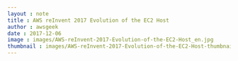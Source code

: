 ```yaml
---
layout : note
title : AWS reInvent 2017 Evolution of the EC2 Host
author : awsgeek
date : 2017-12-06
image : images/AWS-reInvent-2017-Evolution-of-the-EC2-Host_en.jpg
thumbnail : images/AWS-reInvent-2017-Evolution-of-the-EC2-Host-thumbnail_en.jpg
---
```

